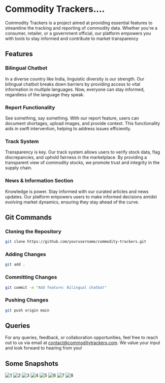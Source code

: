 # Commodity Trackers....

Commodity Trackers is a project aimed at providing essential features to streamline the tracking and reporting of commodity data. Whether you're a consumer, retailer, or a government official, our platform empowers you with tools to stay informed and contribute to market transparency

## Features

### Bilingual Chatbot
In a diverse country like India, linguistic diversity is our strength. Our bilingual chatbot breaks down barriers by providing access to vital information in multiple languages. Now, everyone can stay informed, regardless of the language they speak.

### Report Functionality
See something, say something. With our report feature, users can document shortages, upload images, and provide context. This functionality aids in swift intervention, helping to address issues efficiently.

### Track System
Transparency is key. Our track system allows users to verify stock data, flag discrepancies, and uphold fairness in the marketplace. By providing a transparent view of commodity stocks, we promote trust and integrity in the supply chain.

### News & Information Section
Knowledge is power. Stay informed with our curated articles and news updates. Our platform empowers users to make informed decisions amidst evolving market dynamics, ensuring they stay ahead of the curve.

## Git Commands

### Cloning the Repository
```bash
git clone https://github.com/yourusername/commodity-trackers.git
```

### Adding Changes
```bash
git add .
```

### Committing Changes
```bash
git commit -m "Add feature: Bilingual chatbot"
```

### Pushing Changes
```bash
git push origin main
```

## Queries

For any queries, feedback, or collaboration opportunities, feel free to reach out to us via email at [contact@commoditytrackers.com](mailto:sagarjha2004@gmail.com). We value your input and look forward to hearing from you!


## Some Snapshots
![1](https://github.com/Sagar-03/Commodity-Tracker/assets/146898741/d7c174ff-5b50-4aff-99d4-cf01b6239e85)
![2](https://github.com/Sagar-03/Commodity-Tracker/assets/146898741/9d4ed63d-5976-4956-acba-14c9c381116d)
![3](https://github.com/Sagar-03/Commodity-Tracker/assets/146898741/342830bb-aa66-4df3-afaf-b09c47193b57)
![4](https://github.com/Sagar-03/Commodity-Tracker/assets/146898741/19347744-966d-4907-8b28-9f70600e351e)
![5](https://github.com/Sagar-03/Commodity-Tracker/assets/146898741/b84f3625-0d9b-4086-9ca2-82ffecdf80ae)
![6](https://github.com/Sagar-03/Commodity-Tracker/assets/146898741/2aac7dbf-c948-448a-8ead-1faf495dba83)
![7](https://github.com/Sagar-03/Commodity-Tracker/assets/146898741/51e7f196-5285-4784-9f56-91b30adb9f5f)
![8](https://github.com/Sagar-03/Commodity-Tracker/assets/146898741/5f5a074e-2175-4cf7-862c-3be74d39e06e)
